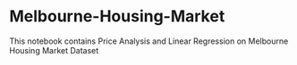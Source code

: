 # Melbourne-Housing-Market
This notebook contains Price Analysis and Linear Regression on Melbourne Housing Market Dataset
